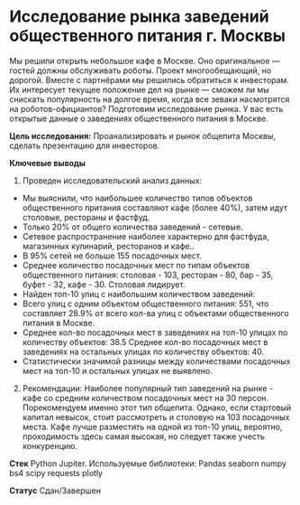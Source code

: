 # Исследование рынка заведений общественного питания г. Москвы

Мы решили открыть небольшое кафе в Москве. Оно оригинальное — гостей должны обслуживать роботы. Проект многообещающий, но дорогой. Вместе с партнёрами мы решились обратиться к инвесторам. Их интересует текущее положение дел на рынке — сможем ли мы снискать популярность на долгое время, когда все зеваки насмотрятся на роботов-официантов?
Подготовим исследование рынка. У вас есть открытые данные о заведениях общественного питания в Москве.

**Цель исследования:** Проанализировать и рынок общепита Москвы, сделать презентацию для инвесторов.

**Ключевые выводы**

1. Проведен исследовательский анализ данных:

* Мы выяснили, что наибольшее количество типов объектов общественного притания составляют кафе (более 40%), затем идут столовые, рестораны и фастфуд.
* Только 20% от общего количества заведений - сетевые.
* Сетевое распространение наиболее характерно для фастфуда, магазинных кулинарий, ресторанов и кафе..
* В 95% сетей не больше 155 посадочных мест.
* Среднее количество посадочных мест по типам объектов общественного питания: столовая - 103, ресторан - 80, бар - 35, буфет - 32, кафе - 30. Столовая лидирует.
* Найден топ-10 улиц с наибольшим количеством заведений:
* Всего улиц с одним объектом общественного питания: 551, что составляет 28.9% от всего кол-ва улиц с объектами общественного питания в Москве.
* Среднее кол-во посадочных мест в заведениях на топ-10 улицах по количеству объектов: 38.5 Среднее кол-во посадочных мест в заведениях на остальных улицах по количеству объектов: 40. 
* Статистически значимой разницы между количествами посадочных мест на топ-10 и остальных улицах не выявлено.

2. Рекомендации: Наиболее популярный тип заведений на рынке - кафе со средним количеством посадочных мест на 30 персон. Порекомендуем именно этот тип общепита. Однако, если стартовый капитал невысок, стоит рассмотреть и столовую на 103 посадочных места. Кафе лучше разместить на одной из топ-10 улиц, вероятно, проходимость здесь самая высокая, но следует также учесть конкуренцию.

**Стек**
Python Jupiter. 
Используемые библиотеки: Pandas seaborn numpy bs4 scipy requests plotly
 
**Статус**
Сдан/Завершен